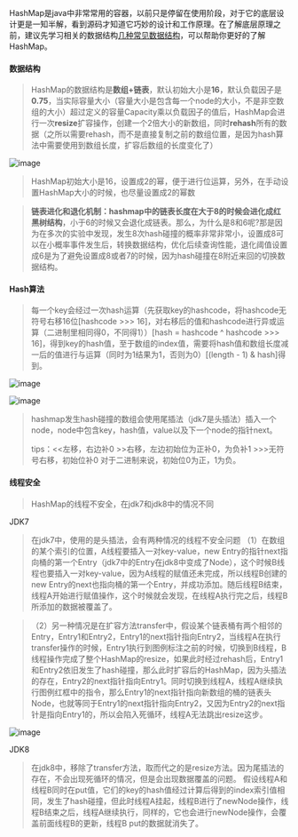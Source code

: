 HashMap是java中非常常用的容器，以前只是停留在使用阶段，对于它的底层设计更是一知半解，看到源码才知道它巧妙的设计和工作原理。在了解底层原理之前，建议先学习相关的数据结构[几种常见数据结构](https://segmentfault.com/a/1190000039744818)，可以帮助你更好的了解HashMap。

#### 数据结构

> HashMap的数据结构是**数组+链表**，默认初始大小是**16**，默认负载因子是**0.75**，当实际容量大小（容量大小是包含每一个node的大小，不是非空数组的大小）超过定义的容量Capacity乘以负载因子的值后，HashMap会进行一次**resize**扩容操作，创建一个2倍大小的新数组，同时**rehash**所有的数据（之所以需要rehash，而不是直接复制之前的数组位置，是因为hash算法中需要使用到数组长度，扩容后数组的长度变化了）

![image](https://user-images.githubusercontent.com/31581862/113298031-f64d3b00-932d-11eb-854a-38e9a6e9c099.png)



> HashMap初始大小是16，设置成2的幂，便于进行位运算，另外，在手动设置HashMap大小的时候，也尽量设置成2的幂数

> **链表进化和退化机制：**hashmap中的链表长度在大于8的时候会进化成**红黑树结构**，小于6的时候又会退化成链表。那么，为什么是8和6呢?那是因为在多次的实验中发现，发生8次hash碰撞的概率非常非常小，设置成8可以在小概率事件发生后，转换数据结构，优化后续查询性能，退化阈值设置成6是为了避免设置成8或者7的时候，因为hash碰撞在8附近来回的切换数据结构。

#### Hash算法

> 每一个key会经过一次hash运算（先获取key的hashcode，将hashcode无符号右移16位[hashcode >>> 16]，对右移后的值和hashcode进行异或运算（二进制里相同得0，不同得1））[hash = hashcode ^ hashcode >>> 16]，得到key的hash值，至于数组的index值，需要将hash值和数组长度减一后的值进行与运算（同时为1结果为1，否则为0）[(length - 1) & hash]得到。

![image](https://user-images.githubusercontent.com/31581862/113298067-fea57600-932d-11eb-9516-38568b38fb89.png)

![image](https://user-images.githubusercontent.com/31581862/113298083-02d19380-932e-11eb-9c2d-c2e0959edcb8.png)



> hashmap发生hash碰撞的数组会使用尾插法（jdk7是头插法）插入一个node，node中包含key，hash值，value以及下一个node的指针next。
> 
> tips：<<左移，右边补0 >>右移，左边初始位为正补0，为负补1 >>>无符号右移，初始位补0 对于二进制来说，初始位0为正，1为负。

#### 线程安全

> HashMap的线程不安全，在jdk7和jdk8中的情况不同

JDK7
> 在jdk7中，使用的是头插法，会有两种情况的线程不安全问题
> （1）在数组的某个索引的位置，A线程要插入一对key-value，new Entry的指针next指向桶的第一个Entry（jdk7中的Entry在jdk8中变成了Node），这个时候B线程也要插入一对key-value，因为A线程的赋值还未完成，所以线程B创建的new Entry的next也指向桶的第一个Entry，并成功添加。随后线程B结束，线程A开始进行赋值操作，这个时候就会发现，在线程A执行完之后，线程B所添加的数据被覆盖了。

> （2）另一种情况是在扩容方法transfer中，假设某个链表桶有两个相邻的Entry，Entry1和Entry2，Entry1的next指针指向Entry2，当线程A在执行transfer操作的时候，Entry1执行到图例标注之前的时候，切换到B线程，B线程操作完成了整个HashMap的resize，如果此时经过rehash后，Entry1和Entry2依旧发生了hash碰撞，那么此时扩容后的HashMap，因为头插法的存在，Entry2的next指针指向Entry1。同时切换到线程A，线程A继续执行图例红框中的指令，那么Entry1的next指针指向新数组的桶的链表头Node，也就等同于Entry1的next指针指向Entry2，又因为Entry2的next指针是指向Entry1的，所以会陷入死循环，线程A无法跳出resize这步。

![image](https://user-images.githubusercontent.com/31581862/113298110-0c5afb80-932e-11eb-9b8e-3905787afa2e.png)


JDK8
> 在jdk8中，移除了transfer方法，取而代之的是resize方法。因为尾插法的存在，不会出现死循环的情况，但是会出现数据覆盖的问题。
> 假设线程A和线程B同时在put值，它们的key的hash值经过计算后得到的index索引值相同，发生了hash碰撞，但此时线程A挂起，线程B进行了newNode操作，线程B结束之后，线程A继续执行，同样的，它也会进行newNode操作，会覆盖前面线程B的更新，线程B put的数据就消失了。

